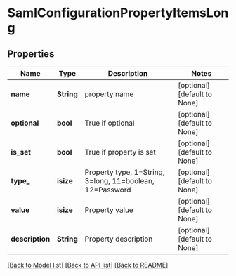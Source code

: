 # SamlConfigurationPropertyItemsLong

## Properties
Name | Type | Description | Notes
------------ | ------------- | ------------- | -------------
**name** | **String** | property name | [optional] [default to None]
**optional** | **bool** | True if optional | [optional] [default to None]
**is_set** | **bool** | True if property is set | [optional] [default to None]
**type_** | **isize** | Property type, 1=String, 3=long, 11=boolean, 12=Password | [optional] [default to None]
**value** | **isize** | Property value | [optional] [default to None]
**description** | **String** | Property description | [optional] [default to None]

[[Back to Model list]](../README.md#documentation-for-models) [[Back to API list]](../README.md#documentation-for-api-endpoints) [[Back to README]](../README.md)


